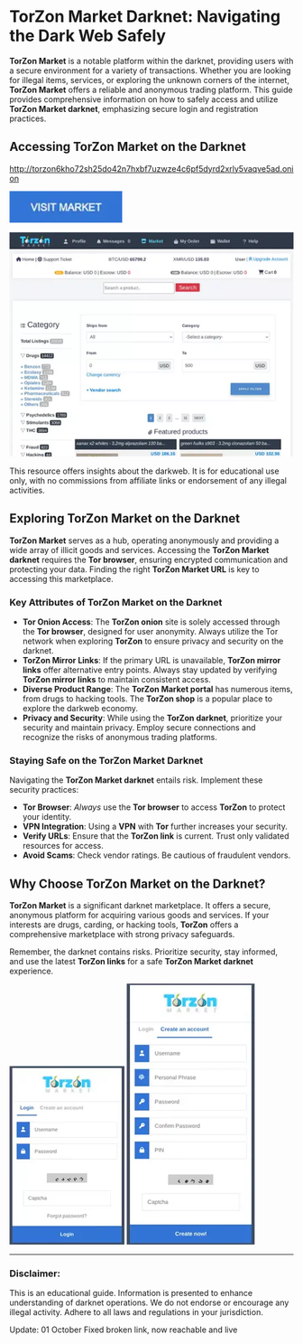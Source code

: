 # TorZon Market Darknet: Navigating the Dark Web Safely

**TorZon Market** is a notable platform within the darknet, providing users with a secure environment for a variety of transactions. Whether you are looking for illegal items, services, or exploring the unknown corners of the internet, **TorZon Market** offers a reliable and anonymous trading platform. This guide provides comprehensive information on how to safely access and utilize **TorZon Market darknet**, emphasizing secure login and registration practices.

## Accessing TorZon Market on the Darknet

http://torzon6kho72sh25do42n7hxbf7uzwze4c6pf5dyrd2xrly5vaqve5ad.onion

[<img src="/media/ready.webp" width="200">](http://torzon6kho72sh25do42n7hxbf7uzwze4c6pf5dyrd2xrly5vaqve5ad.onion)

<a href="http://torzon6kho72sh25do42n7hxbf7uzwze4c6pf5dyrd2xrly5vaqve5ad.onion"><img src="/media/border.webp" alt="TorZon Market on the Darknet" style="max-width: 100%;"></a>

This resource offers insights about the darkweb. It is for educational use only, with no commissions from affiliate links or endorsement of any illegal activities.

## Exploring TorZon Market on the Darknet

**TorZon Market** serves as a hub, operating anonymously and providing a wide array of illicit goods and services. Accessing the **TorZon Market darknet** requires the **Tor browser**, ensuring encrypted communication and protecting your data. Finding the right **TorZon Market URL** is key to accessing this marketplace.

### Key Attributes of TorZon Market on the Darknet

*   **Tor Onion Access**: The **TorZon onion** site is solely accessed through the **Tor browser**, designed for user anonymity. Always utilize the Tor network when exploring **TorZon** to ensure privacy and security on the darknet.
*   **TorZon Mirror Links**: If the primary URL is unavailable, **TorZon mirror links** offer alternative entry points. Always stay updated by verifying **TorZon mirror links** to maintain consistent access.
*   **Diverse Product Range**: The **TorZon Market portal** has numerous items, from drugs to hacking tools. The **TorZon shop** is a popular place to explore the darkweb economy.
*   **Privacy and Security**: While using the **TorZon darknet**, prioritize your security and maintain privacy. Employ secure connections and recognize the risks of anonymous trading platforms.

### Staying Safe on the TorZon Market Darknet

Navigating the **TorZon Market darknet** entails risk. Implement these security practices:

*   **Tor Browser**: *Always* use the **Tor browser** to access **TorZon** to protect your identity.
*   **VPN Integration**: Using a **VPN** with **Tor** further increases your security.
*   **Verify URLs**: Ensure that the **TorZon link** is current. Trust only validated resources for access.
*   **Avoid Scams**: Check vendor ratings. Be cautious of fraudulent vendors.

## Why Choose TorZon Market on the Darknet?

**TorZon Market** is a significant darknet marketplace. It offers a secure, anonymous platform for acquiring various goods and services. If your interests are drugs, carding, or hacking tools, **TorZon** offers a comprehensive marketplace with strong privacy safeguards.

Remember, the darknet contains risks. Prioritize security, stay informed, and use the latest **TorZon links** for a safe **TorZon Market darknet** experience.

<a href="http://torzon6kho72sh25do42n7hxbf7uzwze4c6pf5dyrd2xrly5vaqve5ad.onion"><img src="/media/front.webp" alt="TorZon Market Login" style="max-width: 100%;"></a>
<a href="http://torzon6kho72sh25do42n7hxbf7uzwze4c6pf5dyrd2xrly5vaqve5ad.onion"><img src="/media/navigator.webp" alt="TorZon Market Register" style="max-width: 100%;"></a>

---

### Disclaimer:

This is an educational guide. Information is presented to enhance understanding of darknet operations. We do not endorse or encourage any illegal activity. Adhere to all laws and regulations in your jurisdiction.





Update:  01 October Fixed broken link, now reachable and live